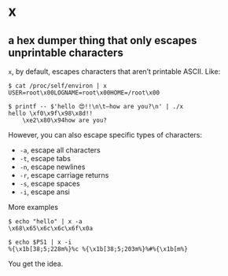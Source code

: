 # x

## a hex dumper thing that only escapes unprintable characters

`x`, by default, escapes characters that aren’t printable ASCII. Like:

    $ cat /proc/self/environ | x
    USER=root\x00LOGNAME=root\x00HOME=/root\x00

    $ printf -- $'hello 😍!!\n\t—how are you?\n' | ./x
    hello \xf0\x9f\x98\x8d!!
	    \xe2\x80\x94how are you?


However, you can also escape specific types of characters:

- `-a`, escape all characters
- `-t`, escape tabs
- `-n`, escape newlines
- `-r`, escape carriage returns
- `-s`, escape spaces
- `-i`, escape ansi

More examples

    $ echo "hello" | x -a
    \x68\x65\x6c\x6c\x6f\x0a

    $ echo $PS1 | x -i
    %{\x1b[38;5;228m%}%c %{\x1b[38;5;203m%}%#%{\x1b[m%}

You get the idea.
